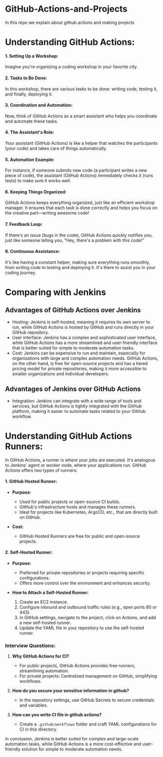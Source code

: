 # GitHub-Actions-and-Projects
In this repo we explain about github actions and making projects

# Understanding GitHub Actions:
#### 1. Setting Up a Workshop:
Imagine you're organizing a coding workshop in your favorite city.

#### 2. Tasks to Be Done:
In this workshop, there are various tasks to be done: writing code, testing it, and finally, deploying it.

#### 3. Coordination and Automation:
Now, think of GitHub Actions as a smart assistant who helps you coordinate and automate these tasks.

#### 4. The Assistant's Role:
Your assistant (GitHub Actions) is like a helper that watches the participants (your code) and takes care of things automatically.

#### 5. Automation Example:
For instance, if someone submits new code (a participant writes a new piece of code), the assistant (GitHub Actions) immediately checks it (runs tests) to make sure it works well.

#### 6. Keeping Things Organized:
GitHub Actions keeps everything organized, just like an efficient workshop manager. It ensures that each task is done correctly and helps you focus on the creative part—writing awesome code!

#### 7. Feedback Loop:
If there's an issue (bugs in the code), GitHub Actions quickly notifies you, just like someone telling you, "Hey, there's a problem with this code!"

#### 8. Continuous Assistance:
It's like having a constant helper, making sure everything runs smoothly, from writing code to testing and deploying it. It's there to assist you in your coding journey.

# Comparing with Jenkins

## Advantages of GitHub Actions over Jenkins
- Hosting: Jenkins is self-hosted, meaning it requires its own server to run, while GitHub Actions is hosted by GitHub and runs directly in your GitHub repository.
- User interface: Jenkins has a complex and sophisticated user interface, while GitHub Actions has a more streamlined and user-friendly interface that is better suited for simple to moderate automation tasks.
- Cost: Jenkins can be expensive to run and maintain, especially for organizations with large and complex automation needs. GitHub Actions, on the other hand, is free for open-source projects and has a tiered pricing model for private repositories, making it more accessible to smaller organizations and individual developers.

## Advantages of Jenkins over GitHub Actions

- Integration: Jenkins can integrate with a wide range of tools and services, but GitHub Actions is tightly integrated with the GitHub platform, making it easier to automate tasks related to your GitHub workflow.

# Understanding GitHub Actions Runners:

In GitHub Actions, a runner is where your jobs are executed. It's analogous to Jenkins' agent or worker node, where your applications run. GitHub Actions offers two types of runners:

#### 1. GitHub Hosted Runner:

- **Purpose:**
  - Used for public projects or open-source CI builds.
  - GitHub's infrastructure hosts and manages these runners.
  - Ideal for projects like Kubernetes, ArgoCD, etc., that are directly built on GitHub.

- **Cost:**
  - GitHub Hosted Runners are free for public and open-source projects.

#### 2. Self-Hosted Runner:

- **Purpose:**
  - Preferred for private repositories or projects requiring specific configurations.
  - Offers more control over the environment and enhances security.

- **How to Attach a Self-Hosted Runner:**
  1. Create an EC2 instance.
  2. Configure inbound and outbound traffic rules (e.g., open ports 80 or 443).
  3. In GitHub settings, navigate to the project, click on Actions, and add a new self-hosted runner.
  4. Update the YAML file in your repository to use the self-hosted runner.

### Interview Questions:

1. **Why GitHub Actions for CI?**
   - For public projects, GitHub Actions provides free runners, streamlining automation.
   - For private projects: Centralized management on GitHub, simplifying workflows.

2. **How do you secure your sensitive information in github?**
   - In the repository settings, use GitHub Secrets to secure credentials and variables.

3. **How can you write CI file in github actions?**
   - Create a `.github/workflows` folder and craft YAML configurations for CI in this directory.

In conclusion, Jenkins is better suited for complex and large-scale automation tasks, while GitHub Actions is a more cost-effective and user-friendly solution for simple to moderate automation needs.